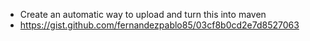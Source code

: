 - Create an automatic way to upload and turn this into maven
 - https://gist.github.com/fernandezpablo85/03cf8b0cd2e7d8527063
